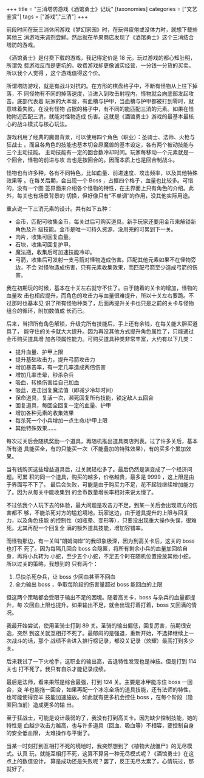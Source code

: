 +++
title = "三消塔防游戏《酒馆勇士》记玩"
[taxonomies]
categories = ["文艺鉴赏"]
tags = ["游戏","三消"]
+++
<!-- # 三消塔防游戏《酒馆勇士》记玩 -->

前段时间在玩三消休闲游戏《梦幻家园》时，在玩得疲倦或没体力时，就想下载些其他三
消游戏来调剂尝鲜。然后就在苹果商店发现了《酒馆勇士》这个三消结合塔防的游戏。

《酒馆勇士》是付费下载的游戏，我记得定价是 18 元。玩过游戏的都心知肚明，所谓免
费游戏反而是更坑的。收费游戏却更像诚实经营，一分钱一分货的买卖。所以我个人觉得
，这个游戏值得这个价。

所谓塔防游戏，就是有战斗对抗的。在方形的棋盘格子中，不断有怪物从上往下掉落，不
同怪物有不同的掉落速度，当进入到攻击射程内，怪物就会向底部发起攻击。底部代表着
玩家的大本营，有血槽与护甲，当血槽与护甲都被打到零时，就意味着失败。在没有怪物
占据的格子中，有不同的能匹配三消的元素。如果在怪物附近匹配三消，就能对怪物造成
伤害。这就是《酒馆勇士》游戏的最基本最核心的战斗模式与核心玩法。
<!-- more -->

游戏利用了经典的魔兽背景，可以使用四个角色（职业）：圣骑士、法师、火枪与狂战士
。而且各角色的技能也基本切合原魔兽的基本设定，各有两个被动技能与三个主动技能。
主动技能有一定的回合数冷却时间。玩家每移动一个元素就是一个回合，怪物的前进与攻
击也是按回合的。因而本质上也是回合制战斗。

怪物也有许多种，各有不同特色，比如血量、前进速度、攻击频率，以及其他特殊效果等
。在每关后期，会出现一个 Boss ，占据四个格子，血量也比较多。可惜的，没有一个图
签界面来介绍各个怪物的特性，在主界面上只有角色的介绍。此外，每关也有场景背景的
切换，但好像只有“不单调”的作用，没其他实际用途。

重点说一下三消元素的设计。共有如下五种：

* 金币，匹配可收集金币，每关过后可购买道具。新手玩家还要用金币来解锁新角色及升
  级技能。金币是唯一可持久资源，没用完的可累到下一关。
* 肉片，收集可回复血量。
* 石块，收集可回复护甲。
* 魔法瓶，收集后可加速技能冷却。
* 弓箭，收集后可发射一支弓箭对怪物造成伤害。匹配其他元素如果不在怪物旁边，不会
  对怪物造成伤害，只有元素收集效果，而匹配弓箭至少造成弓箭的伤害。

我在初期玩的时候，基本在十关左右就守不住了。由于随着的关卡的增加，怪物的血量攻
击也相应提升，而角色的攻击力与血量很难提升，所以十关左右要跪。不过那时也基本见
识了所有怪物种类了，后面再提升关卡也只是之前的关卡与怪物组合的循环，附加数值成
长而已。

后来，当把所有角色解锁，升级完所有技能后，手上还有余钱，在每关能大胆买道具了，
能守住的关卡就大大提升。因为再没其他方式提升角色属性了，只能通过金币购买道具增
加各项属性能力。可购买道具种类非常丰富，大约有以下几类：

* 提升血量、护甲上限
* 提升基础攻击力，提升弓箭攻击力
* 增加暴击率，有一定几率造成两倍伤害
* 增加几率击晕，秒杀杂兵
* 吸血，转换伤害给自己加血
* 吸蓝，连击回复魔法值（即减少冷却时间）
* 保命道具，复活一次，濒死回复所有技能，锁定敌人五回合
* 回复道具，每回全回复一定的血量、护甲
* 增加各种元素的收集效果
* 每杀死一个小兵增加一点生命/护甲上限
* 其他特殊效果……

每次过关后会随机奖励一个道具，再随机推出道具商店列表。过了许多关后，基本所有道
具能买全，有的只能买一次（不能叠加的特殊效果），有的买多个累加效果。

当有钱购买这些增益道具后，过关就轻松多了。最后仍然是演变成了一个经济问题。可累
积的同一个道具，购买的越多，价格越贵，最多是 9999 ，这上限是由于界面写不下了。
最后会失败，可能是由于购买力不足，花不起钱继续增加能力了。因为从每关中能收集到
的金币数量增长率相对来说太慢了。

不过依我个人玩下去的体验，最大问题是攻击力不足，到某一关后会出现双方的伤害都不
够，不能杀死对方的尴尬境地。玩家这边，由于道具提升的上限与回复力，以及角色技能
的控制性（如眩晕、变形等），只要没出现重大操作失误，很难死。尤其再配一个回复全
满的额外道具技能，增加容错率。

而怪物那边，有一关叫“朗姆海岸”的我印象极深，因为到高关卡后，这关的 boss 也打不
死了。因为每隔几回合 boss 会隐匿，将所有剩余小兵的血量加回给自身，再将小兵转为
小蛇，至少五个小蛇，不足五个时在随机位置投放其他小蛇。所以过关的策略，我想到的
只有两个：

1. 尽快杀死杂兵，让 boss 少回血甚至不回血
2. 全力输出 boss ，争取每阶段的伤害量超过 boss 能回血的上限

但这两个策略都会受限于输出不足的困境。随着高关卡，boss 与杂兵的血量都提升，每
次回血上限也提升。如果输出不足，就会出现打着打着，boss 又回满的情况。

我最开始尝试，使用圣骑士打到 89 关。圣骑的输出偏低，回复厉害，前期很安逸，突然
到这关就互相打不死了。最郁闷的是强退，重新开始，不选择继续上一次战斗的话，那个
战绩不会进入排行榜记录，都没关记录（炫耀）最高打到多少关。

后来我试了一下火枪手，这职业的输出高，击退特性发现也是神技。但是打到 114 关也
打不死了。我只有自杀才能记录成绩。

最后是法师，看来果然是综合最强，打到 124 关。主要是冰甲能冻住 boss 一回合，变
羊也能拖一回合，如果再配一个冰冻全场的道具技能，还有法师的特性，也可能使得变羊
技能加速施放。如此就有更多机会控住 boss ，在每个阶段（隐匿回血前）造成更多的输
出。

至于狂战士，可能是设计最弱的了，我没有打到高关卡。因为缺少控制技能，她的特性是
血越少攻击力越高，也与许多道具（回血、吸血等）不相容，要控制自身的安全低血限，
太难操作与平衡了。

当某一时刻打到互相打不死的境地时，我突然想到了《植物大战僵尸》的无尽模式。认真
玩，就能互相打不死，这算不算另一种无尽模式呢？《酒馆勇士》在这点上的数值设计，
算是成功还是失败呢？罢了，反正无尽太累了，心情玩过，那就好了。
